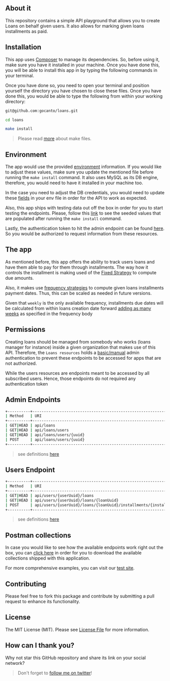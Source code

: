 ## About it

This repository contains a simple API playground that allows you to create Loans on behalf given users. It also allows 
for marking given loans installments as paid.

## Installation

This app uses [Composer](https://getcomposer.org) to manage its dependencies. So, before using it, make sure you have it 
installed in your machine. Once you have done this, you will be able to install this app in by typing the following commands 
in your terminal.

Once you have done so, you need to open your terminal and position yourself the directory you have chosen to close these files. Once
you have done this, you would be able to type the following from within your working directory: 

```bash
git@github.com:gocanto/loans.git

cd loans

make install
```

> Please read [more](https://makefiletutorial.com) about make files.

## Environment

The app would use the provided [environment](https://github.com/gocanto/loans/blob/main/.env.example) information. If you 
would like to adjust these values, make sure you update the mentioned file before running the `make install` command. 
It also uses MySQL as its DB engine, therefore, you would need to have it installed in your machine too.

In the case you need to adjust the DB credentials, you would need to update these [fields](https://github.com/gocanto/loans/blob/main/.env.example#L14-L16) in your env file in order for
the API to work as expected.

Also, this app ships with testing data out off the box in order for you to start testing the endpoints. Please, follow 
this [link](https://github.com/gocanto/loans/blob/main/database/seeders/DatabaseSeeder.php#L13) to see the seeded values 
that are populated after running the `make install` command.

Lastly, the authentication token to hit the admin endpoint can be found [here](https://github.com/gocanto/loans/blob/main/config/loans.php#L12).
So you would be authorized to request information from these resources.

## The app

As mentioned before, this app offers the ability to track users loans and have them able to pay for them through installments. 
The way how it controls the installment is making used of the [Fixed Strategy](https://github.com/gocanto/loans/blob/main/app/Models/Loan.php#L70-L80) to compute due amounts.

Also, it makes use [frequency strategies](https://github.com/gocanto/loans/blob/main/app/Models/Loan.php#L90) to compute given 
loans installments payment dates. Thus, this can be scaled as needed in future versions. 

Given that `weekly` is the only available frequency, installments due dates will be calculated from within loans creation 
date forward [adding as many weeks](https://github.com/gocanto/loans/blob/main/app/Http/Controllers/Loans/StoreUserLoansController.php#L53) as specified in the frequency body

## Permissions

Creating loans should be managed from somebody who works (loans manager for instance) inside a given organization that makes use of this API. Therefore, 
the `Loans resources` holds a [basic/manual](https://github.com/gocanto/loans/blob/main/app/Http/Middleware/AdminUsersMiddleware.php) 
admin authentication to prevent these endpoints to be accessed for apps that are not authorized.

While the users resources are endpoints meant to be accessed by all subscribed users. Hence, those endpoints do not required any authentication token

## Admin Endpoints

```bash
+----------+--------------------------------------------------------------------------+------------------------------------------------------------+
| Method   | URI                                                                      | Action                                                     |
+----------+--------------------------------------------------------------------------+------------------------------------------------------------+
| GET|HEAD | api/loans                                                                | App\Http\Controllers\Loans\IndexController@handle          |
| GET|HEAD | api/loans/users                                                          | App\Http\Controllers\Loans\UsersController@handle          |
| GET|HEAD | api/loans/users/{uuid}                                                   | App\Http\Controllers\Loans\UserLoansController@handle      |
| POST     | api/loans/users/{uuid}                                                   | App\Http\Controllers\Loans\StoreUserLoansController@handle |
+----------+--------------------------------------------------------------------------+------------------------------------------------------------+
```

> see definitions [here](https://github.com/gocanto/loans/blob/main/routes/api.php#L10)

## Users Endpoint

```bash
+----------+--------------------------------------------------------------------------+------------------------------------------------------------+
| Method   | URI                                                                      | Action                                                     |
+----------+--------------------------------------------------------------------------+------------------------------------------------------------+
| GET|HEAD | api/users/{userUuid}/loans                                               | App\Http\Controllers\Users\LoansController@handle          |
| GET|HEAD | api/users/{userUuid}/loans/{loanUuid}                                    | App\Http\Controllers\Users\ShowLoanController@handle       |
| POST     | api/users/{userUuid}/loans/{loanUuid}/installments/{installmentUuid}/pay | App\Http\Controllers\Users\PayInstallmentController@handle |
+----------+--------------------------------------------------------------------------+------------------------------------------------------------+
```

> see definitions [here](https://github.com/gocanto/loans/blob/main/routes/api.php#L20)

## Postman collections

In case you would like to see  how the available endpoints work right out the box, you can [click here](https://github.com/gocanto/loans/blob/main/resources/postman/loans-playground.postman_collection.json) 
in order for you to download the available collections shipped with this application.

For more comprehensive examples, you can visit our [test site](https://github.com/gocanto/loans/tree/main/tests). 

## Contributing

Please feel free to fork this package and contribute by submitting a pull request to enhance its functionality.

## License

The MIT License (MIT). Please see [License File](https://github.com/gocanto/loans/blob/main/LICENSE) for more information.

## How can I thank you?

Why not star this GitHub repository and share its link on your social network?

> Don't forget to [follow me on twitter](https://twitter.com/gocanto)!


